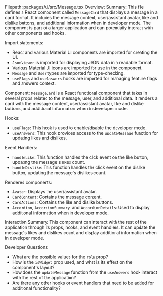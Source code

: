Filepath: packages/ui/src/Message.tsx
Overview: Summary:
This file defines a React component called `MessageCard` that displays a message in a card format. It includes the message content, user/assistant avatar, like and dislike buttons, and additional information when in developer mode. The component is part of a larger application and can potentially interact with other components and hooks.

Import statements:
- React and various Material UI components are imported for creating the UI.
- `JsonViewer` is imported for displaying JSON data in a readable format.
- Various Material UI icons are imported for use in the component.
- `Message` and `User` types are imported for type-checking.
- `useFlags` and `useAnswers` hooks are imported for managing feature flags and answers context.

Component:
`MessageCard` is a React functional component that takes in several props related to the message, user, and additional data. It renders a card with the message content, user/assistant avatar, like and dislike buttons, and additional information when in developer mode.

Hooks:
- `useFlags`: This hook is used to enable/disable the developer mode.
- `useAnswers`: This hook provides access to the `updateMessage` function for updating likes and dislikes.

Event Handlers:
- `handleLike`: This function handles the click event on the like button, updating the message's likes count.
- `handleDislike`: This function handles the click event on the dislike button, updating the message's dislikes count.

Rendered components:
- `Avatar`: Displays the user/assistant avatar.
- `CardContent`: Contains the message content.
- `CardActions`: Contains the like and dislike buttons.
- `Accordion`, `AccordionSummary`, and `AccordionDetails`: Used to display additional information when in developer mode.

Interaction Summary:
This component can interact with the rest of the application through its props, hooks, and event handlers. It can update the message's likes and dislikes count and display additional information when in developer mode.

Developer Questions:
- What are the possible values for the `role` prop?
- How is the `isWidget` prop used, and what is its effect on the component's layout?
- How does the `updateMessage` function from the `useAnswers` hook interact with the rest of the application?
- Are there any other hooks or event handlers that need to be added for additional functionality?

